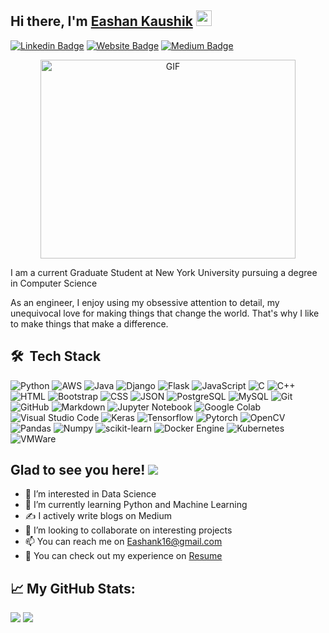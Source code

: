 ## Hi there, I'm <a href="https://eashankaushik.github.io/" target="_blank">Eashan Kaushik</a> <img src="https://media.giphy.com/media/hvRJCLFzcasrR4ia7z/giphy.gif" width="25px"> 

[![Linkedin Badge](https://img.shields.io/badge/-LinkedIn-0e76a8?style=flat-square&logo=Linkedin&logoColor=white)](https://www.linkedin.com/in/eashan-kaushik/)
[![Website Badge](https://img.shields.io/badge/Website-3b5998?style=flat-square&logo=google-chrome&logoColor=white)](https://eashankaushik.github.io/)
[![Medium Badge](https://img.shields.io/badge/medium-%2312100E.svg?&style=for-square&logo=medium&logoColor=white)](https://medium.com/@eashank16)

<p align="center">
<img  alt="GIF" src="https://github.com/Gapur/Gapur/blob/master/coding.gif?raw=true" width="408" height="318" />
</p>

I am a current Graduate Student at New York University pursuing a degree in Computer Science

As an engineer, I enjoy using my obsessive attention to detail, my unequivocal love for making things that change the world. That's why I like to make things that make a difference.

## 🛠 &nbsp;Tech Stack

![Python](https://img.shields.io/badge/Code-Python-informational?style=flat&logo=Python&logoColor=white&color=2bbc8a)
![AWS](https://img.shields.io/badge/Code-AWS-informational?style=flat&logo=Amazon%20AWS&logoColor=white&color=2bbc8a)
![Java](https://img.shields.io/badge/Code-Java-informational?style=flat&logo=Java&logoColor=white&color=2bbc8a)
![Django](https://img.shields.io/badge/Code-Django-informational?style=flat&logo=Django&logoColor=white&color=2bbc8a)
![Flask](https://img.shields.io/badge/Code-Flask-informational?style=flat&logo=Flask&logoColor=white&color=2bbc8a)
![JavaScript](https://img.shields.io/badge/Code-JavaScript-informational?style=flat&logo=JavaScript&logoColor=white&color=2bbc8a)
![C](https://img.shields.io/badge/Code-C-informational?style=flat&logo=C&logoColor=white&color=2bbc8a)
![C++](https://img.shields.io/badge/Code-C++-informational?style=flat&logo=C++&logoColor=white&color=2bbc8a)
![HTML](https://img.shields.io/badge/Markup%20Language-HTML-informational?style=flat&logo=HTML&logoColor=white&color=2bbc8a)
![Bootstrap](https://img.shields.io/badge/Style-Bootstrap-informational?style=flat&logo=Bootstrap&logoColor=white&color=2bbc8a)
![CSS](https://img.shields.io/badge/Style-CSS-informational?style=flat&logo=CSS&logoColor=white&color=2bbc8a)
![JSON](https://img.shields.io/badge/Code-JSON-informational?style=flat&logo=JSON&logoColor=white&color=2bbc8a)
![PostgreSQL](https://img.shields.io/badge/Database-PostgreSQL-informational?style=flat&logo=PostgreSQL&logoColor=white&color=2bbc8a)
![MySQL](https://img.shields.io/badge/Database-MySQL-informational?style=flat&logo=MySQL&logoColor=white&color=2bbc8a)
![Git](https://img.shields.io/badge/Version%20Control-Git-informational?style=flat&logo=Git&logoColor=white&color=2bbc8a)
![GitHub](https://img.shields.io/badge/Version%20Control-GitHub-informational?style=flat&logo=GitHub&logoColor=white&color=2bbc8a)
![Markdown](https://img.shields.io/badge/Markup%20Language-Markdown-informational?style=flat&logo=Markdown&logoColor=white&color=2bbc8a)
![Jupyter Notebook](https://img.shields.io/badge/Computing%20Platform-Jupyter%20Notebook-informational?style=flat&logo=Jupyter&logoColor=white&color=2bbc8a)
![Google Colab](https://img.shields.io/badge/Computing%20Platform-Google%20Colab-informational?style=flat&logo=Google%20Colab&logoColor=white&color=2bbc8a)
![Visual Studio Code](https://img.shields.io/badge/Text%20Editor-Visual%20Studio%20Code-informational?style=flat&logo=Visual%20Studio%20Code&logoColor=white&color=2bbc8a)
![Keras](https://img.shields.io/badge/ML-Keras-informational?style=flat&logo=Keras&logoColor=white&color=2bbc8a)
![Tensorflow](https://img.shields.io/badge/ML-Tensorflow-informational?style=flat&logo=Tensorflow&logoColor=white&color=2bbc8a)
![Pytorch](https://img.shields.io/badge/ML-PyTorch-informational?style=flat&logo=PyTorch&logoColor=white&color=2bbc8a)
![OpenCV](https://img.shields.io/badge/Code-OpenCV-informational?style=flat&logo=OpenCV&logoColor=white&color=2bbc8a)
![Pandas](https://img.shields.io/badge/Code-Pandas-informational?style=flat&logo=Pandas&logoColor=white&color=2bbc8a)
![Numpy](https://img.shields.io/badge/Code-Numpy-informational?style=flat&logo=Numpy&logoColor=white&color=2bbc8a)
![scikit-learn](https://img.shields.io/badge/ML-ScikitLearn-informational?style=flat&logo=scikit-learn&logoColor=white&color=2bbc8a)
![Docker Engine](https://img.shields.io/badge/Containerization-Docker-informational?style=flat&logo=Docker&logoColor=white&color=2bbc8a)
![Kubernetes](https://img.shields.io/badge/Containerization-Kubernetes-informational?style=flat&logo=Kubernetes&logoColor=white&color=2bbc8a)
![VMWare](https://img.shields.io/badge/Virtualization-VMWare-informational?style=flat&logo=VMWare&logoColor=white&color=2bbc8a)


## Glad to see you here! ![](https://visitor-badge.glitch.me/badge?page_id=EashanKaushik.EashanKaushik)

- 👀 I’m interested in Data Science
- 🌱 I’m currently learning Python and Machine Learning
- ✍️ I actively write blogs on Medium
- 💞️ I’m looking to collaborate on interesting projects
- 📫 You can reach me on Eashank16@gmail.com
- 📝 You can check out my experience on [Resume](https://gkassym.netlify.app/Resume.pdf)

## 📈 **My GitHub Stats:**
<p>
  <img src="https://github-readme-stats.vercel.app/api?username=EashanKaushik&show_icons=true&hide_border=true&&count_private=true&include_all_commits=true&theme=tokyonight" />
  <img src="https://github-readme-stats.vercel.app/api/top-langs/?username=EashanKaushik&theme=tokyonight&hide=jupyter%20notebook,HTML"/>
</p>
